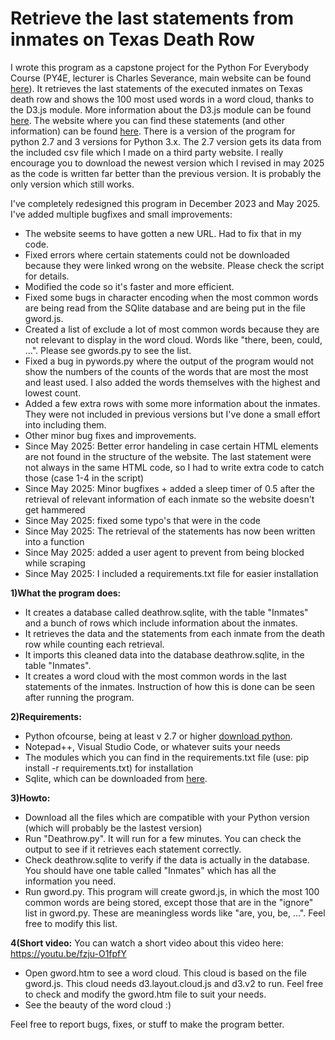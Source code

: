 # Retrieve the last statements from inmates on Texas Death Row

I wrote this program as a capstone project for the Python For Everybody Course (PY4E, lecturer is Charles Severance, main website can be found [here](https://py4e.com)). It retrieves the last statements of the executed inmates on Texas death row and shows the 100 most used words in a word cloud, thanks to the D3.js module. More information about the D3.js module can be found [here](https://github.com/d3/d3/zipball/master). The website where you can find these statements (and other information) can be found [here](https://www.tdcj.state.tx.us/death_row/dr_executed_offenders.html). There is a version of the program for python 2.7 and 3 versions for Python 3.x. The 2.7 version gets its data from the included csv file which I made on a third party website. I really encourage you to download the newest version which I revised in may 2025 as the code is written far better than the previous version. It is probably the only version which still works.

I've completely redesigned this program in December 2023 and May 2025. I've added multiple bugfixes and small improvements:
* The website seems to have gotten a new URL. Had to fix that in my code.
* Fixed errors where certain statements could not be downloaded because they were linked wrong on the website. Please check the script for details.
* Modified the code so it's faster and more efficient.
* Fixed some bugs in character encoding when the most common words are being read from the SQlite database and are being put in the file gword.js.
* Created a list of exclude a lot of most common words because they are not relevant to display in the word cloud. Words like "there, been, could, ...". Please see gwords.py to see the list.
* Fixed a bug in pywords.py where the output of the program would not show the numbers of the counts of the words that are most the most and least used. I also added the words themselves with the highest and lowest count.
* Added a few extra rows with some more information about the inmates. They were not included in previous versions but I've done a small effort into including them.
* Other minor bug fixes and improvements.
* Since May 2025: Better error handeling in case certain HTML elements are not found in the structure of the website. The last statement were not always in the same HTML code, so I had to write extra code to catch those (case 1-4 in the script)
* Since May 2025: Minor bugfixes + added a sleep timer of 0.5 after the retrieval of relevant information of each inmate so the website doesn't get hammered
* Since May 2025: fixed some typo's that were in the code
* Since May 2025: The retrieval of the statements has now been written into a function
* Since May 2025: added a user agent to prevent from being blocked while scraping
* Since May 2025: I included a requirements.txt file for easier installation

**1)What the program does:**
* It creates a database called deathrow.sqlite, with the table "Inmates" and a bunch of rows which include information about the inmates.
* It retrieves the data and the statements from each inmate from the death row while counting each retrieval.
* It imports this cleaned data into the database deathrow.sqlite, in the table "Inmates".
* It creates a word cloud with the most common words in the last statements of the inmates. Instruction of how this is done can be seen after running the program.

**2)Requirements:**
* Python ofcourse, being at least v 2.7 or higher [download python](http://www.python.org).
* Notepad++, Visual Studio Code, or whatever suits your needs
* The modules which you can find in the requirements.txt file (use: pip install -r requirements.txt) for installation
* Sqlite, which can be downloaded from [here](https://sqlitebrowser.org/dl/).

**3)Howto:**
* Download all the files which are compatible with your Python version (which will probably be the lastest version)
* Run "Deathrow.py". It will run for a few minutes. You can check the output to see if it retrieves each statement correctly.
* Check deathrow.sqlite to verify if the data is actually in the database. You should have one table called "Inmates" which has all the information you need.
* Run gword.py. This program will create gword.js, in which the most 100 common words are being stored, except those that are in the "ignore" list in gword.py. These are meaningless words like "are, you, be, ...". Feel free to modify this list.

**4(Short video:**
You can watch a short video about this video here: https://youtu.be/fzju-O1fpfY
* Open gword.htm to see a word cloud. This cloud is based on the file gword.js. This cloud needs d3.layout.cloud.js and d3.v2 to run. Feel free to check and modify the gword.htm file to suit your needs.
* See the beauty of the word cloud :)

Feel free to report bugs, fixes, or stuff to make the program better.
